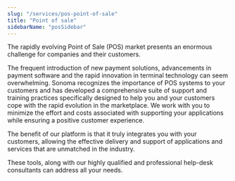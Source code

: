 ```yaml
---
slug: "/services/pos-point-of-sale"
title: "Point of sale"
sidebarName: "posSidebar"
---
```


The rapidly evolving Point of Sale (POS) market presents an enormous challenge for companies and their customers.

The frequent introduction of new payment solutions, advancements in payment software and the rapid innovation in terminal technology can seem overwhelming. Sonoma recognizes the importance of POS systems to your customers and has developed a comprehensive suite of support and training practices specifically designed to help you and your customers cope with the rapid evolution in the marketplace. We work with you to minimize the effort and costs associated with supporting your applications while ensuring a positive customer experience.

The benefit of our platform is that it truly integrates you with your customers, allowing the effective delivery and support of applications and services that are unmatched in the industry.

These tools, along with our highly qualified and professional help-desk consultants can address all your needs.
